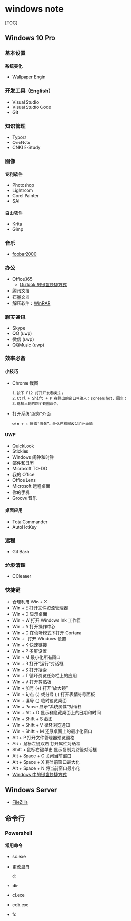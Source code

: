 # windows note

[TOC]

## Windows 10 Pro

### 基本设置

#### 系统美化

* Wallpaper Engin

### 开发工具（English）

* Visual Studio
* Visual Studio Code
* Git

### 知识管理

* Typora
* OneNote
* CNKI E-Study

### 图像

#### 专利软件

* Photoshop
* Lightroom
* Corel Painter
* SAI

#### 自由软件

* Krita
* Gimp

### 音乐

* [foobar2000](www.foobar2000.org/)

### 办公

* Office365
  * [Outlook 的键盘快捷方式](https://support.office.com/zh-cn/article/outlook-的键盘快捷方式-3cdeb221-7ae5-4c1d-8c1d-9e63216c1efd?ui=zh-CN&rs=zh-CN&ad=CN)
* 腾讯文档
* 石墨文档
* 解压软件：[WinRAR](<https://www.rarlab.com/>)

### 聊天通讯

* Skype
* QQ (uwp) 
* 微信 (uwp)
* QQMusic (uwp)

### 效率必备

#### 小技巧

* Chrome 截图

  ```text
  1.按下 F12 打开开发者模式；
  2.Ctrl + Shift + P 在弹出的窗口中输入：screenshot，回车；
  3.选择出现的四个截图命令。
  ```
  
* 打开系统“服务”介面

  ```text
  win + s 搜索“服务”。此外还有回收站和此电脑
  ```


#### UWP

* QuickLook
* Stickies
* Windows 闹钟和时钟
* 邮件和日历
* Microsoft TO-DO
* 我的 Office
* Office Lens
* Microsoft 远程桌面
* 你的手机
* Groove 音乐

#### 桌面应用

* TotalCommander
* AutoHotKey

### 远程

* Git Bash

### 垃圾清理

* CCleaner

### 快捷键

* 合理利用 Win + X
* Win + E	打开文件资源管理器 
* Win + D	显示桌面
* Win + W	打开 Windows Ink 工作区
* Win + A	打开操作中心
* Win + C	在侦听模式下打开 Cortana
* Win + I	打开 Windows 设置
* Win + K	快速链接
* Win + P	多屏设置
* Win + M	最小化所有窗口
* Win + R	打开"运行"对话框
* Win + S	打开搜索
* Win + T	循环浏览任务栏上的应用
* Win + V	打开剪贴板
* Win + 加号 (+)	打开“放大镜”
* Win  + 句点 (.) 或分号 (;)	打开表情符号面板
* Win +  逗号 (,)	临时速览桌面
* Win + Pause	显示“系统属性”对话框
* Win + Alt + D	显示和隐藏桌面上的日期和时间
* Win + Shift + S	截图
* Win + Shift + V	循环浏览通知
* Win + Shift + M	还原桌面上的最小化窗口
* Alt + P	打开文件管理器预览窗格
* Alt + 鼠标左键双击	打开属性对话框
* Shift + 鼠标右键单击	显示复制为路径对话框
* Alt + Space + C	关闭当前窗口
* Alt + Space + X	将当前窗口最大化
* Alt + Space + N	将当前窗口最小化
* [Windows 中的键盘快捷方式](https://support.microsoft.com/zh-cn/help/12445/windows-keyboard-shortcuts)
## Windows Server

* [FileZilla](<https://filezilla-project.org/>)

## 命令行

### Powershell

#### 常用命令

* sc.exe

* 更改盘符

  ```cmd
  d:
  ```

* dir

* cl.exe

* cdb.exe

* fc